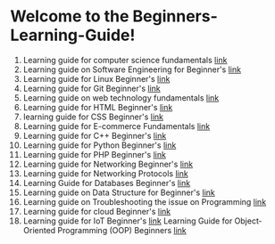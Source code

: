 # Welcome to the Beginners-Learning-Guide! 

1. Learning guide for computer science fundamentals [link](https://github.com/swapnilpatil8289/Beginners-Learning-Guide/wiki/Learning-Guide-for-Computer-Science-Fundamentals)
2. Learning guide on Software Engineering for Beginner's [link](https://github.com/swapnilpatil8289/Beginners-Learning-Guide/wiki/Learning-Guide-on-Software-Engineering-absulute-Beginner's)
2. Learning guide for Linux Beginner's [link](https://github.com/swapnilpatil8289/Beginners-Learning-Guide/wiki/Learning-Guide-for-Linux-Beginner's)
2. Learning guide for Git Beginner's [link](https://github.com/swapnilpatil8289/Beginners-Learning-Guide/wiki/Learning-Guide-for-Git-Beginner's)
3. Learning guide on web technology fundamentals [link](https://github.com/swapnilpatil8289/Beginners-Learning-Guide/wiki/Learning-Guide-on-Web-Technology-Fundamentals)
3. Learning guide for HTML Beginner's [link](https://github.com/swapnilpatil8289/Beginners-Learning-Guide/wiki/Learning-Guide-for-HTML-Beginner's)
4. learning guide for CSS Beginner's [link](https://github.com/swapnilpatil8289/Beginners-Learning-Guide/wiki/Learning-Guide-for-CSS-Beginner's)
4. Learning guide for E-commerce Fundamentals [link](https://github.com/swapnilpatil8289/Beginners-Learning-Guide/wiki/Learning-Guide-on-E%E2%80%90commerce-Fundamentals)
5. Learning guide for C++ Beginner's [link](https://github.com/swapnilpatil8289/Beginners-Learning-Guide/wiki/Learning-Guide-for-C----Beginner's)
5. Learning guide for Python Beginner's [link](https://github.com/swapnilpatil8289/Beginners-Learning-Guide/wiki/Learning-guide-for-Python-Beginner's)
6. Learning guide for PHP Beginner's [link](https://github.com/swapnilpatil8289/Beginners-Learning-Guide/wiki/Learning-Guide-for-PHP-Beginner's)
7. Learning guide for Networking Beginner's [link](https://github.com/swapnilpatil8289/Beginners-Learning-Guide/wiki/Learning-Guide-for-Networking-Beginner's)
8. Learning guide for Networking Protocols [link](https://github.com/swapnilpatil8289/Beginners-Learning-Guide/wiki/Learning-guide-on-Networking-Protocols)
9. Learning Guide for Databases Beginner's [link](https://github.com/swapnilpatil8289/Beginners-Learning-Guide/wiki/Learning-Guide-for-Databases-Beginner's)
10. Learning guide on Data Structure for Beginner's [link](https://github.com/swapnilpatil8289/Beginners-Learning-Guide/wiki/Learning-Guide-on-Data-Structure-for-Beginner's)
10. Learning guide on Troubleshooting the issue on Programming [link](https://github.com/swapnilpatil8289/Beginners-Learning-Guide/wiki/Learning-Guide-on-Troubleshooting-the-Program)
10. Learning guide for cloud Beginner's [link](https://github.com/swapnilpatil8289/Beginners-Learning-Guide/wiki/Learning-guide-for-Cloud-Beginner's)
11. Learning guide for IoT Beginner's [link](https://github.com/swapnilpatil8289/Beginners-Learning-Guide/wiki/Learning-Guide-for-IoT-Beginner's)
Learning Guide for Object‐Oriented Programming (OOP) Beginners [link](https://github.com/swapnilpatil8289/Beginners-Learning-Guide/wiki/Learning-Guide-for-Object%E2%80%90Oriented-Programming-(OOP)-Beginners)
